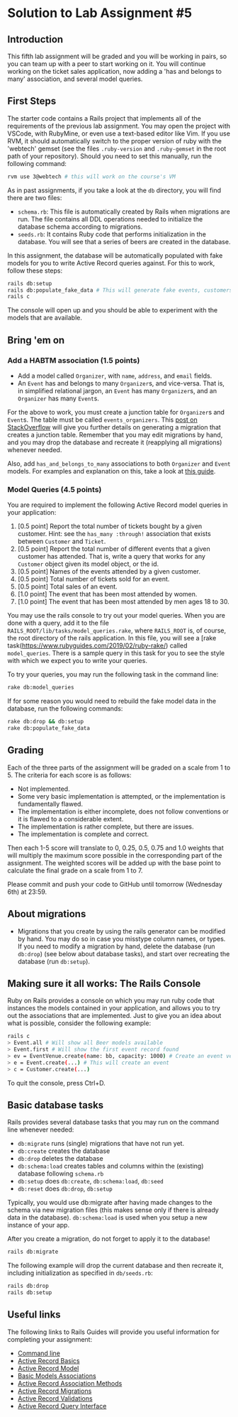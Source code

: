 # Solution to Lab Assignment #5

## Introduction

This fifth lab assignment will be graded and you will be working in pairs, so you can team up with a peer to start working on it. You will continue working on the ticket sales application, now adding a 'has and belongs to many' association, and several model queries.

## First Steps

The starter code contains a Rails project that implements all of the requirements of the previous lab assignment. You may open the project with VSCode, with RubyMine, or even use a text-based editor like Vim. If you use RVM, it should automatically switch to the proper version of ruby with the 'webtech' gemset (see the files `.ruby-version` and `.ruby-gemset` in the root path of your repository). Should you need to set this manually, run the following command:

```sh
rvm use 3@webtech # this will work on the course's VM
````

As in past assignments, if you take a look at the `db` directory, you will find there are two files:

* `schema.rb`: This file is automatically created by Rails when migrations are run. The file contains all DDL operations needed to initialize the database schema according to migrations.
* `seeds.rb`: It contains Ruby code that performs initialization in the database. You will see that a series of beers are created in the database.

In this assignment, the database will be automatically populated with fake models for you to write Active Record queries against. For this to work, follow these steps:

```sh
rails db:setup
rails db:populate_fake_data # This will generate fake events, customers, etc.
rails c
```

The console will open up and you should be able to experiment with the models that are available.

## Bring 'em on

### Add a HABTM association (1.5 points)

* Add a model called `Organizer`, with `name`, `address`, and `email` fields.
* An `Event` has and belongs to many `Organizer`s, and vice-versa. That is, in simplified relational jargon, an `Event` has many `Organizer`s, and an `Organizer` has many `Event`s.

For the above to work, you must create a junction table for `Organizer`s and `Event`s. The table must be called `events_organizers`. This [post on StackOverflow](https://stackoverflow.com/questions/17765249/generate-migration-create-join-table) will give you further details on generating a migration that creates a junction table. Remember that you may edit migrations by hand, and you may drop the database and recreate it (reapplying all migrations) whenever needed.

Also, add `has_and_belongs_to_many` associations to both `Organizer` and `Event` models. For examples and explanation on this, take a look at [this guide](https://edgeguides.rubyonrails.org/association_basics.html#the-has-and-belongs-to-many-association).

### Model Queries (4.5 points)

You are required to implement the following Active Record model queries in your application:

1. [0.5 point] Report the total number of tickets bought by a given customer. Hint: see the `has_many :through!` association that exists between `Customer` and `Ticket`.
2. [0.5 point] Report the total number of different events that a given customer has attended. That is, write a query that works for any `Customer` object given its model object, or the id.
3. [0.5 point] Names of the events attended by a given customer.
4. [0.5 point] Total number of tickets sold for an event.
5. [0.5 point] Total sales of an event.
6. [1.0 point] The event that has been most attended by women.
7. [1.0 point] The event that has been most attended by men ages 18 to 30.

You may use the rails console to try out your model queries. When you are done with a query, add it to the file `RAILS_ROOT/lib/tasks/model_queries.rake`, where `RAILS_ROOT` is, of course, the root directory of the rails application. In this file, you will see a [rake task(https://www.rubyguides.com/2019/02/ruby-rake/) called `model_queries`. There is a sample query in this task for you to see the style with which we expect you to write your queries.

To try your queries, you may run the following task in the command line:

```sh
rake db:model_queries   
```

If for some reason you would need to rebuild the fake model data in the database, run the following commands:

```sh
rake db:drop && db:setup
rake db:populate_fake_data
```

## Grading

Each of the three parts of the assignment will be graded on a scale from 1 to 5. The criteria for each score is as follows:

* Not implemented.
* Some very basic implementation is attempted, or the implementation is fundamentally flawed.
* The implementation is either incomplete, does not follow conventions or it is flawed to a considerable extent.
* The implementation is rather complete, but there are issues.
* The implementation is complete and correct.

Then each 1-5 score will translate to 0, 0.25, 0.5, 0.75 and 1.0 weights that will multiply the maximum score possible in the corresponding part of the assignment. The weighted scores will be added up with the base point to calculate the final grade on a scale from 1 to 7.

Please commit and push your code to GitHub until tomorrow (Wednesday 6th) at 23:59.

## About migrations

* Migrations that you create by using the rails generator can be modified by hand. You may do so in case you misstype column names, or types. If you need to modify a migration by hand, delete the database (run `db:drop`) (see below about database tasks), and start over recreating the database (run `db:setup`).

## Making sure it all works: The Rails Console

Ruby on Rails provides a console on which you may run ruby code that instances the models contained in your application, and allows you to try out the associations that are implemented. Just to give you an idea about what is possible, consider the following example:

```sh
rails c
> Event.all # Will show all Beer models available
> Event.first # Will show the first event record found
> ev = EventVenue.create(name: bb, capacity: 1000) # Create an event venue
> e = Event.create(...) # This will create an event
> c = Customer.create(...)
```

To quit the console, press Ctrl+D.

## Basic database tasks

Rails provides several database tasks that you may run on the command line whenever needed:

* `db:migrate` runs (single) migrations that have not run yet.
* `db:create` creates the database
* `db:drop` deletes the database
* `db:schema:load` creates tables and columns within the (existing) database following `schema.rb`
* `db:setup` does `db:create`, `db:schema:load`,  `db:seed`
* `db:reset` does `db:drop`, `db:setup`

Typically, you would use db:migrate after having made changes to the schema via new migration files (this makes sense only if there is already data in the database). `db:schema:load` is used when you setup a new instance of your app.

After you create a migration, do not forget to apply it to the database!

```sh
rails db:migrate
```

The following example will drop the current database and then recreate it, including initialization as specified in `db/seeds.rb`:

```sh
rails db:drop
rails db:setup
```

## Useful links

The following links to Rails Guides will provide you useful information for completing your assignment:

* [Command line](http://edgeguides.rubyonrails.org/command_line.html)
* [Active Record Basics](http://edgeguides.rubyonrails.org/active_record_basics.html)
* [Active Record Model](http://api.rubyonrails.org/classes/ActiveModel/Model.html)
* [Basic Models Associations](http://edgeguides.rubyonrails.org/association_basics.html)
* [Active Record Association Methods](http://api.rubyonrails.org/classes/ActiveRecord/Associations/ClassMethods.html)
* [Active Record Migrations](http://edgeguides.rubyonrails.org/active_record_migrations.html)
* [Active Record Validations](https://edgeguides.rubyonrails.org/active_record_validations.html)
* [Active Record Query Interface](https://edgeguides.rubyonrails.org/active_record_callbacks.html)
